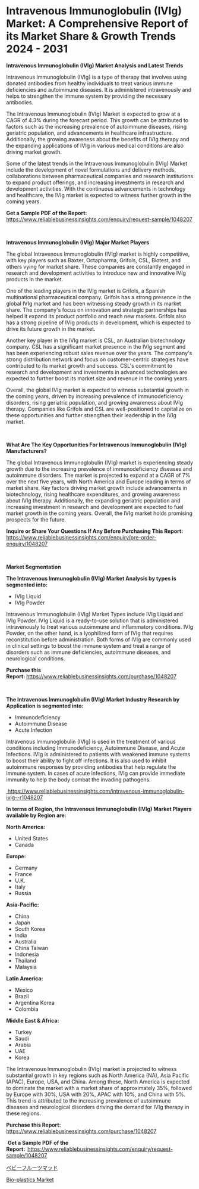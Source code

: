 <p><h1>Intravenous Immunoglobulin (IVIg) Market: A Comprehensive Report of its Market Share & Growth Trends 2024 - 2031</h1></p><p><strong>Intravenous Immunoglobulin (IVIg) Market Analysis and Latest Trends</strong></p>
<p><p>Intravenous Immunoglobulin (IVIg) is a type of therapy that involves using donated antibodies from healthy individuals to treat various immune deficiencies and autoimmune diseases. It is administered intravenously and helps to strengthen the immune system by providing the necessary antibodies.</p><p>The Intravenous Immunoglobulin (IVIg) Market is expected to grow at a CAGR of 4.3% during the forecast period. This growth can be attributed to factors such as the increasing prevalence of autoimmune diseases, rising geriatric population, and advancements in healthcare infrastructure. Additionally, the growing awareness about the benefits of IVIg therapy and the expanding applications of IVIg in various medical conditions are also driving market growth.</p><p>Some of the latest trends in the Intravenous Immunoglobulin (IVIg) Market include the development of novel formulations and delivery methods, collaborations between pharmaceutical companies and research institutions to expand product offerings, and increasing investments in research and development activities. With the continuous advancements in technology and healthcare, the IVIg market is expected to witness further growth in the coming years.</p></p>
<p><strong>Get a Sample PDF of the Report:&nbsp;</strong> <a href="https://www.reliablebusinessinsights.com/enquiry/request-sample/1048207">https://www.reliablebusinessinsights.com/enquiry/request-sample/1048207</a></p>
<p>&nbsp;</p>
<p><strong>Intravenous Immunoglobulin (IVIg) Major Market Players</strong></p>
<p><p>The global Intravenous Immunoglobulin (IVIg) market is highly competitive, with key players such as Baxter, Octapharma, Grifols, CSL, Biotest, and others vying for market share. These companies are constantly engaged in research and development activities to introduce new and innovative IVIg products in the market.</p><p>One of the leading players in the IVIg market is Grifols, a Spanish multinational pharmaceutical company. Grifols has a strong presence in the global IVIg market and has been witnessing steady growth in its market share. The company's focus on innovation and strategic partnerships has helped it expand its product portfolio and reach new markets. Grifols also has a strong pipeline of IVIg products in development, which is expected to drive its future growth in the market.</p><p>Another key player in the IVIg market is CSL, an Australian biotechnology company. CSL has a significant market presence in the IVIg segment and has been experiencing robust sales revenue over the years. The company's strong distribution network and focus on customer-centric strategies have contributed to its market growth and success. CSL's commitment to research and development and investments in advanced technologies are expected to further boost its market size and revenue in the coming years.</p><p>Overall, the global IVIg market is expected to witness substantial growth in the coming years, driven by increasing prevalence of immunodeficiency disorders, rising geriatric population, and growing awareness about IVIg therapy. Companies like Grifols and CSL are well-positioned to capitalize on these opportunities and further strengthen their leadership in the IVIg market.</p></p>
<p>&nbsp;</p>
<p><strong>What Are The Key Opportunities For Intravenous Immunoglobulin (IVIg) Manufacturers?</strong></p>
<p><p>The global Intravenous Immunoglobulin (IVIg) market is experiencing steady growth due to the increasing prevalence of immunodeficiency diseases and autoimmune disorders. The market is projected to expand at a CAGR of 7% over the next five years, with North America and Europe leading in terms of market share. Key factors driving market growth include advancements in biotechnology, rising healthcare expenditures, and growing awareness about IVIg therapy. Additionally, the expanding geriatric population and increasing investment in research and development are expected to fuel market growth in the coming years. Overall, the IVIg market holds promising prospects for the future.</p></p>
<p><strong>Inquire or Share Your Questions If Any Before Purchasing This Report:</strong> <a href="https://www.reliablebusinessinsights.com/enquiry/pre-order-enquiry/1048207">https://www.reliablebusinessinsights.com/enquiry/pre-order-enquiry/1048207</a></p>
<p>&nbsp;</p>
<p><strong>Market Segmentation</strong></p>
<p><strong>The Intravenous Immunoglobulin (IVIg) Market Analysis by types is segmented into:</strong></p>
<p><ul><li>IVIg Liquid</li><li>IVIg Powder</li></ul></p>
<p><p>Intravenous Immunoglobulin (IVIg) Market Types include IVIg Liquid and IVIg Powder. IVIg Liquid is a ready-to-use solution that is administered intravenously to treat various autoimmune and inflammatory conditions. IVIg Powder, on the other hand, is a lyophilized form of IVIg that requires reconstitution before administration. Both forms of IVIg are commonly used in clinical settings to boost the immune system and treat a range of disorders such as immune deficiencies, autoimmune diseases, and neurological conditions.</p></p>
<p><strong>Purchase this Report:&nbsp;</strong><a href="https://www.reliablebusinessinsights.com/purchase/1048207">https://www.reliablebusinessinsights.com/purchase/1048207</a></p>
<p>&nbsp;</p>
<p><strong>The Intravenous Immunoglobulin (IVIg) Market Industry Research by Application is segmented into:</strong></p>
<p><ul><li>Immunodeficiency</li><li>Autoimmune Disease</li><li>Acute Infection</li></ul></p>
<p><p>Intravenous Immunoglobulin (IVIg) is used in the treatment of various conditions including Immunodeficiency, Autoimmune Disease, and Acute Infections. IVIg is administered to patients with weakened immune systems to boost their ability to fight off infections. It is also used to inhibit autoimmune responses by providing antibodies that help regulate the immune system. In cases of acute infections, IVIg can provide immediate immunity to help the body combat the invading pathogens.</p></p>
<p><a href="https://www.reliablebusinessinsights.com/intravenous-immunoglobulin-ivig--r1048207">&nbsp;https://www.reliablebusinessinsights.com/intravenous-immunoglobulin-ivig--r1048207</a></p>
<p><strong>In terms of Region, the Intravenous Immunoglobulin (IVIg) Market Players available by Region are:</strong></p>
<p>
    <p> <strong> North America: </strong>
        <ul>
            <li>United States</li>
            <li>Canada</li>
        </ul>
        </p> 
    <p> <strong> Europe: </strong>
        <ul>
            <li>Germany</li>
            <li>France</li>
            <li>U.K.</li>
            <li>Italy</li>
            <li>Russia</li>
        </ul>
        </p> 
    <p> <strong> Asia-Pacific: </strong>
        <ul>
            <li>China</li>
            <li>Japan</li>
            <li>South Korea</li>
            <li>India</li>
            <li>Australia</li>
            <li>China Taiwan</li>
            <li>Indonesia</li>
            <li>Thailand</li>
            <li>Malaysia</li>
        </ul>
        </p> 
    <p> <strong> Latin America: </strong>
        <ul>
            <li>Mexico</li>
            <li>Brazil</li>
            <li>Argentina Korea</li>
            <li>Colombia</li>
        </ul>
        </p> 
    <p> <strong> Middle East & Africa: </strong>
        <ul>
            <li>Turkey</li>
            <li>Saudi</li>
            <li>Arabia</li>
            <li>UAE</li>
            <li>Korea</li>
        </ul>
    </p>
    </p>
<p><p>The Intravenous Immunoglobulin (IVIg) market is projected to witness substantial growth in key regions such as North America (NA), Asia Pacific (APAC), Europe, USA, and China. Among these, North America is expected to dominate the market with a market share of approximately 35%, followed by Europe with 30%, USA with 20%, APAC with 10%, and China with 5%. This trend is attributed to the increasing prevalence of autoimmune diseases and neurological disorders driving the demand for IVIg therapy in these regions.</p></p>
<p><strong>Purchase this Report: </strong><a href="https://www.reliablebusinessinsights.com/purchase/1048207">https://www.reliablebusinessinsights.com/purchase/1048207</a></p>
<p>&nbsp;<strong>Get a Sample PDF of the Report:&nbsp;&nbsp;</strong><a href="https://www.reliablebusinessinsights.com/enquiry/request-sample/1048207">https://www.reliablebusinessinsights.com/enquiry/request-sample/1048207</a></p>
<p><strong></strong></p>
<p><p><a href="https://github.com/KenyonJohns/Market-Research-Report-List-1/blob/main/1755672116507.md">ベビーフルーツマッド</a></p><p><a href="https://view.publitas.com/reportprime-1/an-in-depth-analysis-of-the-global-bio-plastics-market-scope-and-its-rapid-growing-6-5-cagr-forcasted-for-period-from-2024-to-2031/">Bio-plastics Market</a></p></p>